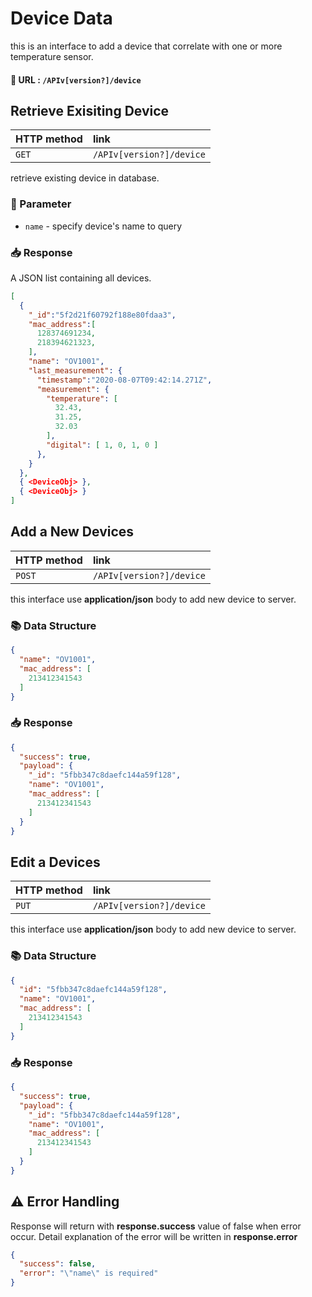 # Device Data 

this is an interface to add a device that correlate with one or more temperature sensor.
#### 🔗 URL :  `/APIv[version?]/device`


## Retrieve Exisiting Device
| HTTP method | link                          |
| :---------- | :---------------------------- |
| `GET`       | `/APIv[version?]/device` |

retrieve existing device in database.

### 🔎 Parameter
- `name` - specify device's name to query

### 📥 Response
A JSON list containing all devices.
```json
[
  {
    "_id":"5f2d21f60792f188e80fdaa3",
    "mac_address":[
      128374691234,
      218394621323,
    ],
    "name": "OV1001",
    "last_measurement": {
      "timestamp":"2020-08-07T09:42:14.271Z",
      "measurement": {
        "temperature": [
          32.43,
          31.25,
          32.03
        ],
        "digital": [ 1, 0, 1, 0 ]
      },
    }
  },
  { <DeviceObj> },
  { <DeviceObj> }
]
```


## Add a New Devices
| HTTP method | link                          |
| :---------- | :---------------------------- |
| `POST`      | `/APIv[version?]/device` |

this interface use **application/json** body to add new device to server.

### 📚 Data Structure

```json
{
  "name": "OV1001",
  "mac_address": [
    213412341543
  ]
}
```

### 📥 Response
```json
{
  "success": true,
  "payload": {
    "_id": "5fbb347c8daefc144a59f128",
    "name": "OV1001",
    "mac_address": [
      213412341543
    ]
  }
}
```


## Edit a Devices
| HTTP method | link                          |
| :---------- | :---------------------------- |
| `PUT`      | `/APIv[version?]/device` |

this interface use **application/json** body to add new device to server.

### 📚 Data Structure

```json
{
  "id": "5fbb347c8daefc144a59f128",
  "name": "OV1001",
  "mac_address": [
    213412341543
  ]
}
```

### 📥 Response
```json
{
  "success": true,
  "payload": {
    "_id": "5fbb347c8daefc144a59f128",
    "name": "OV1001",
    "mac_address": [
      213412341543
    ]
  }
}
```


## ⚠ Error Handling
Response will return with **response.success** value of false when error occur. Detail explanation of the error will be written in **response.error**
```json
{
  "success": false,
  "error": "\"name\" is required"
}
```